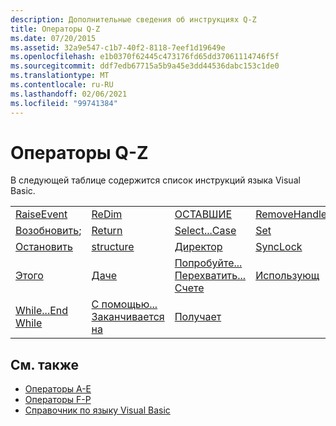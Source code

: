 ```yaml
---
description: Дополнительные сведения об инструкциях Q-Z
title: Операторы Q-Z
ms.date: 07/20/2015
ms.assetid: 32a9e547-c1b7-40f2-8118-7eef1d19649e
ms.openlocfilehash: e1b0370f62445c473176fd65dd37061114746f5f
ms.sourcegitcommit: ddf7edb67715a5b9a45e3dd44536dabc153c1de0
ms.translationtype: MT
ms.contentlocale: ru-RU
ms.lasthandoff: 02/06/2021
ms.locfileid: "99741384"
---
```

# <a name="q-z-statements"></a>Операторы Q-Z

В следующей таблице содержится список инструкций языка Visual Basic.  
  
|||||  
|---|---|---|---|  
|[RaiseEvent](raiseevent-statement.md)|[ReDim](redim-statement.md)|[ОСТАВШИЕ](rem-statement.md)|[RemoveHandler](removehandler-statement.md)|  
|[Возобновить](resume-statement.md);|[Return](return-statement.md)|[Select...Case](select-case-statement.md)|[Set](set-statement.md)|  
|[Остановить](stop-statement.md)|[structure](structure-statement.md)|[Директор](sub-statement.md)|[SyncLock](synclock-statement.md)|  
|[Этого](then-statement.md)|[Даче](throw-statement.md)|[Попробуйте... Перехватить... Счете](try-catch-finally-statement.md)|[Использующ](using-statement.md)|  
|[While...End While](while-end-while-statement.md)|[С помощью... Заканчивается на](with-end-with-statement.md)|[Получает](yield-statement.md)||  
  
## <a name="see-also"></a>См. также

- [Операторы A-E](a-e-statements.md)
- [Операторы F-P](f-p-statements.md)
- [Справочник по языку Visual Basic](../index.md)
